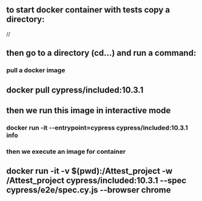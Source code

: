 ## to start docker container with tests copy a directory: 
//



## then go to a directory (cd...) and run a command:




### pull a docker image 
## docker pull cypress/included:10.3.1


## then we run this image  in interactive mode 

###  docker run -it --entrypoint=cypress cypress/included:10.3.1 info


### then we execute an image for container 
## docker run -it -v $(pwd):/Attest_project -w /Attest_project cypress/included:10.3.1 --spec cypress/e2e/spec.cy.js --browser chrome

  

